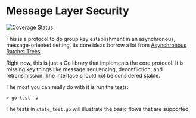 Message Layer Security
======================

[![Coverage Status](https://coveralls.io/repos/github/bifurcation/mls/badge.svg)](https://coveralls.io/github/bifurcation/mls)

This is a protocol to do group key establishment in an asynchronous,
message-oriented setting.  Its core ideas borrow a lot from
[Asynchronous Ratchet Trees](https://eprint.iacr.org/2017/666.pdf).

Right now, this is just a Go library that implements the core
protocol.  It is missing key things like message sequencing,
deconfliction, and retransmission.  The interface should not be
considered stable.

The most you can really do with it is run the tests:

```
> go test -v
```

The tests in `state_test.go` will illustrate the basic flows that
are supported.
